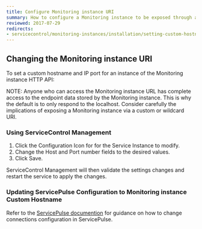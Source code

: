 ```yaml
---
title: Configure Monitoring instance URI
summary: How to configure a Monitoring instance to be exposed through a custom hostname and IP port
reviewed: 2017-07-29
redirects:
- servicecontrol/monitoring-instances/installation/setting-custom-hostname
---
```



## Changing the Monitoring instance URI

To set a custom hostname and IP port for an instance of the Monitoring instance HTTP API:

NOTE: Anyone who can access the Monitoring instance URL has complete access to the endpoint data stored by the Monitoring instance. This is  why the default is to only respond to the localhost. Consider carefully the implications of exposing a Monitoring instance via a custom or wildcard URI.


### Using ServiceControl Management

 1. Click the Configuration Icon for for the Service Instance to modify.
 1. Change the Host and Port number fields to the desired values.
 1. Click Save.

ServiceControl Management will then validate the settings changes and restart the service to apply the changes.


### Updating ServicePulse Configuration to Monitoring instance Custom Hostname

Refer to the [ServicePulse documention](/servicepulse/host-config.md#configuring-connections-via-the-servicepulse-ui) for guidance on how to change connections configuration in ServicePulse.
